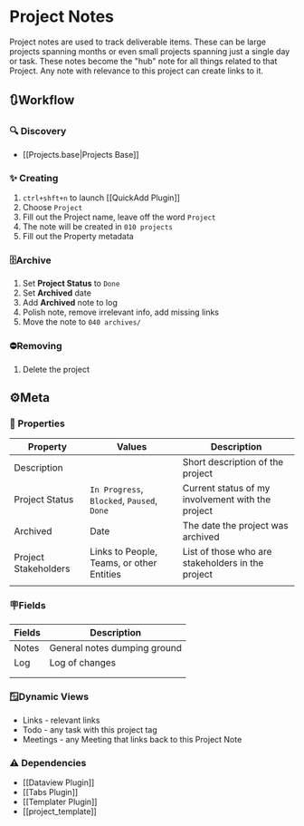 # Project Notes

Project notes are used to track deliverable items. These can be large projects spanning months or even small projects spanning just a single day or task. These notes become the "hub" note for all things related to that Project. Any note with relevance to this project can create links to it.

## 🔃Workflow

### 🔍 Discovery

- [[Projects.base|Projects Base]]

### ✨ Creating

1. `ctrl+shft+n` to launch [[QuickAdd Plugin]]
2. Choose `Project`
3. Fill out the Project name, leave off the word `Project`
4. The note will be created in `010 projects`
5. Fill out the Property metadata

### 🗄️Archive

1. Set **Project Status** to `Done`
2. Set **Archived** date
3. Add **Archived** note to log
4. Polish note, remove irrelevant info, add missing links
5. Move the note to `040 archives/`

### ⛔Removing

1. Delete the project

## ⚙️Meta

### 🔩 Properties

| Property             | Values                                     | Description                                       |
| -------------------- | ------------------------------------------ | ------------------------------------------------- |
| Description          |                                            | Short description of the project                  |
| Project Status       | `In Progress`, `Blocked`, `Paused`, `Done` | Current status of my involvement with the project |
| Archived             | Date                                       | The date the project was archived                 |
| Project Stakeholders | Links to People, Teams, or other Entities  | List of those who are stakeholders in the project |
|                      |                                            |                                                   |

### 🪧Fields

| Fields                        | Description                                         |
| ----------------------------- | --------------------------------------------------- |
| Notes                         | General notes dumping ground                        |
| Log                           | Log of changes                                      |
|                               |                                                     |
|                               |                                                     |

### 🪟Dynamic Views

- Links - relevant links
- Todo - any task with this project tag
- Meetings - any Meeting that links back to this Project Note

### ⚠️ Dependencies

- [[Dataview Plugin]]
- [[Tabs Plugin]]
- [[Templater Plugin]]
- [[project_template]]
